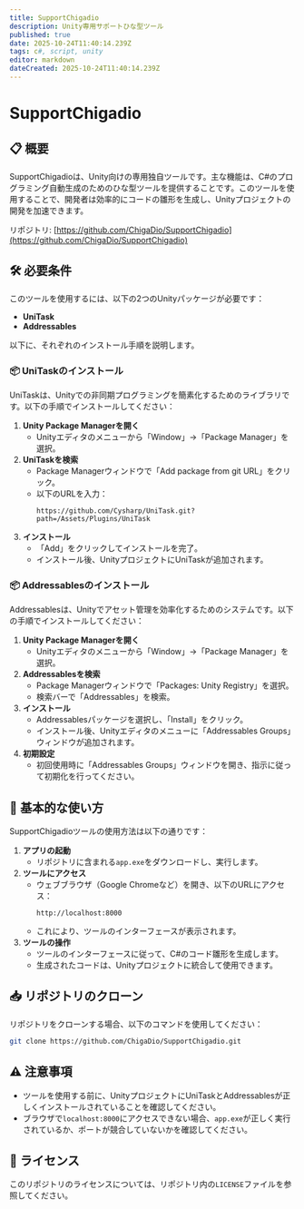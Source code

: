 ```yaml
---
title: SupportChigadio
description: Unity専用サポートひな型ツール
published: true
date: 2025-10-24T11:40:14.239Z
tags: c#, script, unity
editor: markdown
dateCreated: 2025-10-24T11:40:14.239Z
---
```


# **SupportChigadio**

## 📋 **概要**
SupportChigadioは、Unity向けの専用独自ツールです。主な機能は、C#のプログラミング自動生成のためのひな型ツールを提供することです。このツールを使用することで、開発者は効率的にコードの雛形を生成し、Unityプロジェクトの開発を加速できます。

リポジトリ: [https://github.com/ChigaDio/SupportChigadio](https://github.com/ChigaDio/SupportChigadio)

## 🛠️ **必要条件**
このツールを使用するには、以下の2つのUnityパッケージが必要です：
- **UniTask**
- **Addressables**

以下に、それぞれのインストール手順を説明します。

### 📦 **UniTaskのインストール**
UniTaskは、Unityでの非同期プログラミングを簡素化するためのライブラリです。以下の手順でインストールしてください：

1. **Unity Package Managerを開く**
   - Unityエディタのメニューから「Window」→「Package Manager」を選択。
2. **UniTaskを検索**
   - Package Managerウィンドウで「Add package from git URL」をクリック。
   - 以下のURLを入力：
     ```
     https://github.com/Cysharp/UniTask.git?path=/Assets/Plugins/UniTask
     ```
3. **インストール**
   - 「Add」をクリックしてインストールを完了。
   - インストール後、UnityプロジェクトにUniTaskが追加されます。

### 📦 **Addressablesのインストール**
Addressablesは、Unityでアセット管理を効率化するためのシステムです。以下の手順でインストールしてください：

1. **Unity Package Managerを開く**
   - Unityエディタのメニューから「Window」→「Package Manager」を選択。
2. **Addressablesを検索**
   - Package Managerウィンドウで「Packages: Unity Registry」を選択。
   - 検索バーで「Addressables」を検索。
3. **インストール**
   - Addressablesパッケージを選択し、「Install」をクリック。
   - インストール後、Unityエディタのメニューに「Addressables Groups」ウィンドウが追加されます。
4. **初期設定**
   - 初回使用時に「Addressables Groups」ウィンドウを開き、指示に従って初期化を行ってください。

## 🚀 **基本的な使い方**
SupportChigadioツールの使用方法は以下の通りです：

1. **アプリの起動**
   - リポジトリに含まれる`app.exe`をダウンロードし、実行します。
2. **ツールにアクセス**
   - ウェブブラウザ（Google Chromeなど）を開き、以下のURLにアクセス：
     ```
     http://localhost:8000
     ```
   - これにより、ツールのインターフェースが表示されます。
3. **ツールの操作**
   - ツールのインターフェースに従って、C#のコード雛形を生成します。
   - 生成されたコードは、Unityプロジェクトに統合して使用できます。

## 📥 **リポジトリのクローン**
リポジトリをクローンする場合、以下のコマンドを使用してください：
```bash
git clone https://github.com/ChigaDio/SupportChigadio.git
```

## ⚠️ **注意事項**
- ツールを使用する前に、UnityプロジェクトにUniTaskとAddressablesが正しくインストールされていることを確認してください。
- ブラウザで`localhost:8000`にアクセスできない場合、`app.exe`が正しく実行されているか、ポートが競合していないかを確認してください。

## 📜 **ライセンス**
このリポジトリのライセンスについては、リポジトリ内の`LICENSE`ファイルを参照してください。